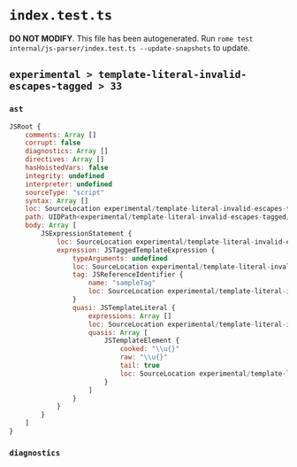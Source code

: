 # `index.test.ts`

**DO NOT MODIFY**. This file has been autogenerated. Run `rome test internal/js-parser/index.test.ts --update-snapshots` to update.

## `experimental > template-literal-invalid-escapes-tagged > 33`

### `ast`

```javascript
JSRoot {
	comments: Array []
	corrupt: false
	diagnostics: Array []
	directives: Array []
	hasHoistedVars: false
	integrity: undefined
	interpreter: undefined
	sourceType: "script"
	syntax: Array []
	loc: SourceLocation experimental/template-literal-invalid-escapes-tagged/33/input.js 1:0-1:15
	path: UIDPath<experimental/template-literal-invalid-escapes-tagged/33/input.js>
	body: Array [
		JSExpressionStatement {
			loc: SourceLocation experimental/template-literal-invalid-escapes-tagged/33/input.js 1:0-1:15
			expression: JSTaggedTemplateExpression {
				typeArguments: undefined
				loc: SourceLocation experimental/template-literal-invalid-escapes-tagged/33/input.js 1:0-1:15
				tag: JSReferenceIdentifier {
					name: "sampleTag"
					loc: SourceLocation experimental/template-literal-invalid-escapes-tagged/33/input.js 1:0-1:9 (sampleTag)
				}
				quasi: JSTemplateLiteral {
					expressions: Array []
					loc: SourceLocation experimental/template-literal-invalid-escapes-tagged/33/input.js 1:9-1:15
					quasis: Array [
						JSTemplateElement {
							cooked: "\\u{}"
							raw: "\\u{}"
							tail: true
							loc: SourceLocation experimental/template-literal-invalid-escapes-tagged/33/input.js 1:10-1:14
						}
					]
				}
			}
		}
	]
}
```

### `diagnostics`

```

```

